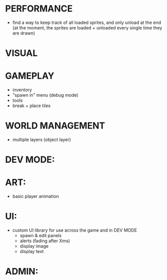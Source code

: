 # PERFORMANCE

-   find a way to keep track of all loaded sprites, and only unload at the end (at the moment, the sprites are loaded + unloaded every single time they are drawn)

# VISUAL

# GAMEPLAY

-   inventory
-   "spawn in" menu (debug mode)
-   tools
-   break + place tiles

# WORLD MANAGEMENT

-   multiple layers (object layer)

# DEV MODE:

# ART:

-   basic player animation

# UI:

-   custom UI library for use across the game and in DEV MODE
    -   spawn & edit panels
    -   alerts (fading after Xms)
    -   display image
    -   display text

# ADMIN:
